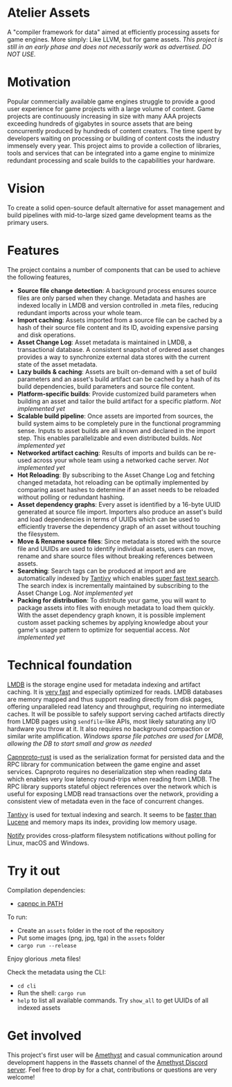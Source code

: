 # Atelier Assets
A "compiler framework for data" aimed at efficiently processing assets for game engines. More simply: Like LLVM, but for game assets.  _This project is still in an early phase and does not necessarily work as advertised. DO NOT USE._

# Motivation
Popular commercially available game engines struggle to provide a good user experience for game projects with a large volume of content. Game projects are continuously increasing in size with many AAA projects exceeding hundreds of gigabytes in source assets that are being concurrently produced by hundreds of content creators. The time spent by developers waiting on processing or building of content costs the industry immensely every year. This project aims to provide a collection of libraries, tools and services that can be integrated into a game engine to minimize redundant processing and scale builds to the capabilities your hardware. 

# Vision
To create a solid open-source default alternative for asset management and build pipelines with mid-to-large sized game development teams as the primary users.

# Features
The project contains a number of components that can be used to achieve the following features,
- **Source file change detection**: A background process ensures source files are only parsed when they change. Metadata and hashes are indexed locally in LMDB and version controlled in .meta files, reducing redundant imports across your whole team.
- **Import caching**: Assets imported from a source file can be cached by a hash of their source file content and its ID, avoiding expensive parsing and disk operations.
- **Asset Change Log**: Asset metadata is maintained in LMDB, a transactional database. A consistent snapshot of ordered asset changes provides a way to synchronize external data stores with the current state of the asset metadata.
- **Lazy builds & caching**: Assets are built on-demand with a set of build parameters and an asset's build artifact can be cached by a hash of its build dependencies, build parameters and source file content.
- **Platform-specific builds**: Provide customized build parameters when building an asset and tailor the build artifact for a specific platform. _Not implemented yet_
- **Scalable build pipeline**: Once assets are imported from sources, the build system aims to be completely pure in the functional programming sense. Inputs to asset builds are all known and declared in the import step. This enables parallelizable and even distributed builds. _Not implemented yet_
- **Networked artifact caching**: Results of imports and builds can be re-used across your whole team using a networked cache server. _Not implemented yet_
- **Hot Reloading**: By subscribing to the Asset Change Log and fetching changed metadata, hot reloading can be optimally implemented by comparing asset hashes to determine if an asset needs to be reloaded without polling or redundant hashing. 
- **Asset dependency graphs**: Every asset is identified by a 16-byte UUID generated at source file import. Importers also produce an asset's build and load dependencies in terms of UUIDs which can be used to efficiently traverse the dependency graph of an asset without touching the filesystem. 
- **Move & Rename source files**: Since metadata is stored with the source file and UUIDs are used to identify individual assets, users can move, rename and share source files without breaking references between assets.
- **Searching**: Search tags can be produced at import and are automatically indexed by [Tantivy](https://github.com/tantivy-search/tantivy) which enables [super fast text search](https://tantivy-search.github.io/bench/). The search index is incrementally maintained by subscribing to the Asset Change Log. _Not implemented yet_
- **Packing for distribution**: To distribute your game, you will want to package assets into files with enough metadata to load them quickly. With the asset dependency graph known, it is possible implement custom asset packing schemes by applying knowledge about your game's usage pattern to optimize for sequential access. _Not implemented yet_


# Technical foundation
[LMDB](http://www.lmdb.tech/doc/) is the storage engine used for metadata indexing and artifact caching. It is [very fast](http://lmdb.tech/bench/microbench/) and especially optimized for reads. LMDB databases are memory mapped and thus support reading directly from disk pages, offering unparalleled read latency and throughput, requiring no intermediate caches. It will be possible to safely support serving cached artifacts directly from LMDB pages using `sendfile`-like APIs, most likely saturating any I/O hardware you throw at it. It also requires no background compaction or similar write amplification.
_Windows sparse file patches are used for LMDB, allowing the DB to start small and grow as needed_

[Capnproto-rust](https://github.com/capnproto/capnproto-rust) is used as the serialization format for persisted data and the RPC library for communication between the game engine and asset services. Capnproto requires no deserialization step when reading data which enables very low latency round-trips when reading from LMDB. The RPC library supports stateful object references over the network which is useful for exposing LMDB read transactions over the network, providing a consistent view of metadata even in the face of concurrent changes.

[Tantivy](https://github.com/tantivy-search/tantivy) is used for textual indexing and search. It seems to be [faster than Lucene](https://github.com/tantivy-search/tantivy) and memory maps its index, providing low memory usage.

[Notify](https://github.com/passcod/notify) provides cross-platform filesystem notifications without polling for Linux, macOS and Windows.

# Try it out
Compilation dependencies:
- [capnpc in PATH](https://capnproto.org/install.html)

To run:
- Create an `assets` folder in the root of the repository
- Put some images (png, jpg, tga) in the `assets` folder
- `cargo run --release`

Enjoy glorious .meta files!

Check the metadata using the CLI:
- `cd cli`
- Run the shell: `cargo run`
- `help` to list all available commands. Try `show_all` to get UUIDs of all indexed assets

# Get involved
This project's first user will be [Amethyst](https://github.com/amethyst/amethyst) and casual communication around development happens in the #assets channel of the [Amethyst Discord server](https://discord.gg/amethyst). Feel free to drop by for a chat, contributions or questions are very welcome! 
